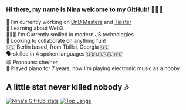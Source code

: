 ### Hi there, my name is Nina welcome to my GitHub! 🙋🏻‍♀️




🔭 I’m currently working on [DnD Masters](https://github.com/ninabarbakadze/DnD-Masters) and [Tipster](https://github.com/ninabarbakadze/Tipster)<br>
🧠 Learning about Web3<br>
👩🏻‍💻 I'm Currently smilled in modern JS technologies<br> 
👀 Looking to collaborate on anything fun!<br> 
🇩🇪 Berlin based, from Tbilisi, Georgia 🇬🇪 <br>
🗣 skilled in 4 spoken languages 🇬🇧🇩🇪🇬🇪🇷🇺<br>
😄 Pronouns: she/her<br>
🎹 Played piano for 7 years, now I'm playing electronic music as a hobby<br>

## A little stat never killed nobody 🎶

[![Nina's GitHub stats](https://github-readme-stats.vercel.app/api?username=ninabarbakadze)](https://github.com/ninabarbakadze/github-readme-stats)
[![Top Langs](https://github-readme-stats.vercel.app/api/top-langs/?username=ninabarbakadze&layout=compact)](https://github.com/ninabarbakadze/github-readme-stats)
